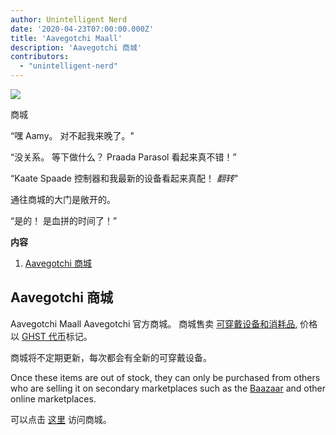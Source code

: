 ```yaml
---
author: Unintelligent Nerd
date: '2020-04-23T07:00:00.000Z'
title: 'Aavegotchi Maall'
description: 'Aavegotchi 商城'
contributors:
  - "unintelligent-nerd"
---
```


<div class="headerImageContainer">
<img class="headerImage" src="/maall/maall.png">
<p class="headerImageText">商城</p>
</div>

“嘿 Aamy。 对不起我来晚了。"

“没关系。 等下做什么？ Praada Parasol 看起来真不错！”

“Kaate Spaade 控制器和我最新的设备看起来真配！ *翻转*"

通往商城的大门是敞开的。

“是的！ 是血拼的时间了！”

<div class="contentsBox">

**内容**

<ol>
<li><a href=#aavegotchi-maall>Aavegotchi 商城</a></li>
</ol>

</div>

## Aavegotchi 商城

Aavegotchi Maall Aavegotchi 官方商城。 商城售卖 [可穿戴设备和消耗品](/wearables), 价格以 [GHST 代币](/ghst)标记。

商城将不定期更新，每次都会有全新的可穿戴设备。

Once these items are out of stock, they can only be purchased from others who are selling it on secondary marketplaces such as the [Baazaar](/baazaar) and other online marketplaces.

可以点击 [这里](https://aavegotchi.com/shop) 访问商城。